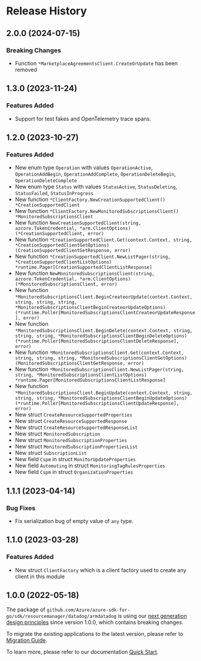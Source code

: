 # Release History

## 2.0.0 (2024-07-15)
### Breaking Changes

- Function `*MarketplaceAgreementsClient.CreateOrUpdate` has been removed


## 1.3.0 (2023-11-24)
### Features Added

- Support for test fakes and OpenTelemetry trace spans.


## 1.2.0 (2023-10-27)
### Features Added

- New enum type `Operation` with values `OperationActive`, `OperationAddBegin`, `OperationAddComplete`, `OperationDeleteBegin`, `OperationDeleteComplete`
- New enum type `Status` with values `StatusActive`, `StatusDeleting`, `StatusFailed`, `StatusInProgress`
- New function `*ClientFactory.NewCreationSupportedClient() *CreationSupportedClient`
- New function `*ClientFactory.NewMonitoredSubscriptionsClient() *MonitoredSubscriptionsClient`
- New function `NewCreationSupportedClient(string, azcore.TokenCredential, *arm.ClientOptions) (*CreationSupportedClient, error)`
- New function `*CreationSupportedClient.Get(context.Context, string, *CreationSupportedClientGetOptions) (CreationSupportedClientGetResponse, error)`
- New function `*CreationSupportedClient.NewListPager(string, *CreationSupportedClientListOptions) *runtime.Pager[CreationSupportedClientListResponse]`
- New function `NewMonitoredSubscriptionsClient(string, azcore.TokenCredential, *arm.ClientOptions) (*MonitoredSubscriptionsClient, error)`
- New function `*MonitoredSubscriptionsClient.BeginCreateorUpdate(context.Context, string, string, string, *MonitoredSubscriptionsClientBeginCreateorUpdateOptions) (*runtime.Poller[MonitoredSubscriptionsClientCreateorUpdateResponse], error)`
- New function `*MonitoredSubscriptionsClient.BeginDelete(context.Context, string, string, string, *MonitoredSubscriptionsClientBeginDeleteOptions) (*runtime.Poller[MonitoredSubscriptionsClientDeleteResponse], error)`
- New function `*MonitoredSubscriptionsClient.Get(context.Context, string, string, string, *MonitoredSubscriptionsClientGetOptions) (MonitoredSubscriptionsClientGetResponse, error)`
- New function `*MonitoredSubscriptionsClient.NewListPager(string, string, *MonitoredSubscriptionsClientListOptions) *runtime.Pager[MonitoredSubscriptionsClientListResponse]`
- New function `*MonitoredSubscriptionsClient.BeginUpdate(context.Context, string, string, string, *MonitoredSubscriptionsClientBeginUpdateOptions) (*runtime.Poller[MonitoredSubscriptionsClientUpdateResponse], error)`
- New struct `CreateResourceSupportedProperties`
- New struct `CreateResourceSupportedResponse`
- New struct `CreateResourceSupportedResponseList`
- New struct `MonitoredSubscription`
- New struct `MonitoredSubscriptionProperties`
- New struct `MonitoredSubscriptionPropertiesList`
- New struct `SubscriptionList`
- New field `Cspm` in struct `MonitorUpdateProperties`
- New field `Automuting` in struct `MonitoringTagRulesProperties`
- New field `Cspm` in struct `OrganizationProperties`


## 1.1.1 (2023-04-14)
### Bug Fixes

- Fix serialization bug of empty value of `any` type.


## 1.1.0 (2023-03-28)
### Features Added

- New struct `ClientFactory` which is a client factory used to create any client in this module


## 1.0.0 (2022-05-18)

The package of `github.com/Azure/azure-sdk-for-go/sdk/resourcemanager/datadog/armdatadog` is using our [next generation design principles](https://azure.github.io/azure-sdk/general_introduction.html) since version 1.0.0, which contains breaking changes.

To migrate the existing applications to the latest version, please refer to [Migration Guide](https://aka.ms/azsdk/go/mgmt/migration).

To learn more, please refer to our documentation [Quick Start](https://aka.ms/azsdk/go/mgmt).